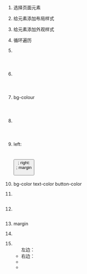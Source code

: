1. 选择页面元素
2. 给元素添加布局样式
3. 给元素添加外观样式
4. 循环遍历

1. <body>
2. <header> <main>
3. bg-colour

1. <header>
2. left: <h1> <button>; right: <nav>; margin
3. bg-color text-color button-color

1. <main>
2. <h2> <p> <section>
3. margin

1. <section>
2. <ul> 左边：<li> 右边：<li>
3. 

